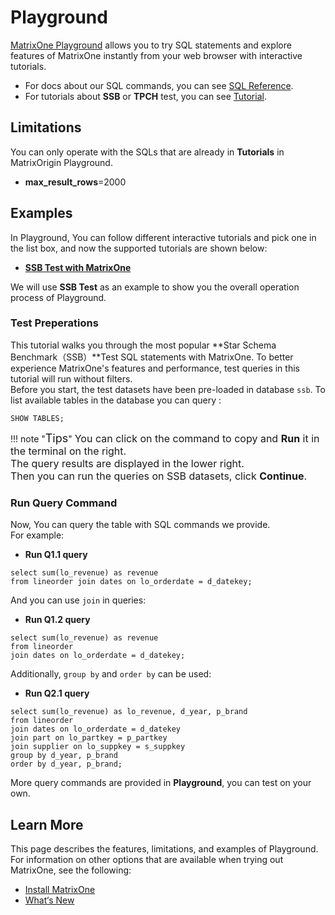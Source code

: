 # **Playground**

[MatrixOne Playground](https://playground.matrixorigin.io/?tutorial=SSB-test-with-matrixone&step=1) allows you to try SQL statements and explore features of MatrixOne instantly from your web browser with interactive tutorials.  

* For docs about our SQL commands, you can see [SQL Reference](../Reference/SQL-Reference/Data-Definition-Statements/create-database.md).  
* For tutorials about **SSB** or **TPCH** test, you can see [Tutorial](../Tutorial/SSB-test-with-matrixone.md).

## **Limitations**

You can only operate with the SQLs that are already in **Tutorials** in MatrixOrigin Playground. 

* **max_result_rows**=2000  

## **Examples**

In Playground, You can follow different interactive tutorials and pick one in the list box, and now the supported tutorials are shown below:  

* [**SSB Test with MatrixOne**](https://playground.matrixorigin.io/?tutorial=SSB-test-with-matrixone&step=1)

We will use **SSB Test** as an example to show you the overall operation process of Playground.  

### **Test Preperations**  

This tutorial walks you through the most popular **Star Schema Benchmark（SSB）**Test SQL statements with MatrixOne. To better experience MatrixOne's features and performance, test queries in this tutorial will run without filters.  
Before you start, the test datasets have been pre-loaded in  database `ssb`. To list available tables in the database you can query :

```
SHOW TABLES;
```

!!! note  "<font size=4>Tips</font>"
    <font size=3>You can click on the command to copy and **Run** it in the terminal on the right.</font>  
    <font size=3>The query results are displayed in the lower right.</font>  
    <font size=3>Then you can run the queries on SSB datasets, click **Continue**.</font>  

### **Run Query Command**

Now, You can query the table with SQL commands we provide.  
For example:  

* **Run Q1.1 query**

```
select sum(lo_revenue) as revenue
from lineorder join dates on lo_orderdate = d_datekey;
```

And you can use ```join``` in queries:

* **Run Q1.2 query**

```
select sum(lo_revenue) as revenue
from lineorder
join dates on lo_orderdate = d_datekey;
```

Additionally, ```group by``` and ```order by``` can be used:

* **Run Q2.1 query**

```
select sum(lo_revenue) as lo_revenue, d_year, p_brand
from lineorder
join dates on lo_orderdate = d_datekey
join part on lo_partkey = p_partkey
join supplier on lo_suppkey = s_suppkey
group by d_year, p_brand
order by d_year, p_brand;
```

More query commands are provided in **Playground**, you can test on your own.

## **Learn More**

This page describes the features, limitations, and examples of Playground. For information on other options that are available when trying out MatrixOne, see the following:

* [Install MatrixOne](install-standalone-matrixone.md)
* [What‘s New](../Overview/whats-new.md)
